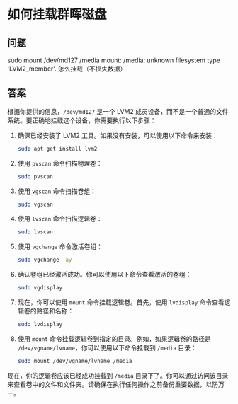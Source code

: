 # 如何挂载群晖磁盘
## 问题

sudo mount /dev/md127 /media
mount: /media: unknown filesystem type 'LVM2_member'. 怎么挂载（不损失数据）

## 答案
根据你提供的信息，`/dev/md127` 是一个 LVM2 成员设备，而不是一个普通的文件系统。要正确地挂载这个设备，你需要执行以下步骤：

1. 确保已经安装了 LVM2 工具。如果没有安装，可以使用以下命令来安装：
   ```bash
   sudo apt-get install lvm2
   ```

2. 使用 `pvscan` 命令扫描物理卷：
   ```bash
   sudo pvscan
   ```

3. 使用 `vgscan` 命令扫描卷组：
   ```bash
   sudo vgscan
   ```

4. 使用 `lvscan` 命令扫描逻辑卷：
   ```bash
   sudo lvscan
   ```

5. 使用 `vgchange` 命令激活卷组：
   ```bash
   sudo vgchange -ay
   ```

6. 确认卷组已经激活成功。你可以使用以下命令查看激活的卷组：
   ```bash
   sudo vgdisplay
   ```

7. 现在，你可以使用 `mount` 命令挂载逻辑卷。首先，使用 `lvdisplay` 命令查看逻辑卷的路径和名称：
   ```bash
   sudo lvdisplay
   ```

8. 使用 `mount` 命令挂载逻辑卷到指定的目录。例如，如果逻辑卷的路径是 `/dev/vgname/lvname`，你可以使用以下命令挂载到 `/media` 目录：
   ```bash
   sudo mount /dev/vgname/lvname /media
   ```

现在，你的逻辑卷应该已经成功挂载到 `/media` 目录下了。你可以通过访问该目录来查看卷中的文件和文件夹。请确保在执行任何操作之前备份重要数据，以防万一。
